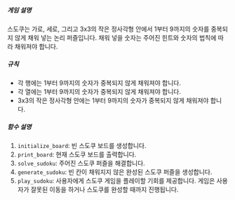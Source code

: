 ##### **게임 설명**

스도쿠는 가로, 세로, 그리고 3x3의 작은 정사각형 안에서 1부터 9까지의 숫자를 중복되지 않게 채워 넣는 논리 퍼즐입니다. 채워 넣을 숫자는 주어진 힌트와 숫자의 법칙에 따라 채워져야 합니다.

##### **규칙**

- 각 행에는 1부터 9까지의 숫자가 중복되지 않게 채워져야 합니다.
- 각 열에는 1부터 9까지의 숫자가 중복되지 않게 채워져야 합니다.
- 3x3의 작은 정사각형 안에는 1부터 9까지의 숫자가 중복되지 않게 채워져야 합니다.


##### **함수 설명**

1. `initialize_board`: 빈 스도쿠 보드를 생성합니다.
2. `print_board`: 현재 스도쿠 보드를 출력합니다.
3. `solve_sudoku`: 주어진 스도쿠 퍼즐을 해결합니다.
4. `generate_sudoku`: 빈 칸이 채워지지 않은 완성된 스도쿠 퍼즐을 생성합니다.
5. `play_sudoku`: 사용자에게 스도쿠 게임을 플레이할 기회를 제공합니다. 게임은 사용자가 잘못된 이동을 하거나 스도쿠를 완성할 때까지 진행됩니다.
